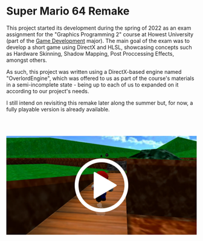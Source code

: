 # Super Mario 64 Remake

This project started its development during the spring of 2022 as an exam assignment for the "Graphics Programming 2" course at Howest University (part of the [Game Development](http://www.digitalartsandentertainment.be/page/31/Game+Development) major). The main goal of the exam was to develop a short game using DirectX and HLSL, showcasing concepts such as Hardware Skinning, Shadow Mapping, Post Proccessing Effects, amongst others.

As such, this project was written using a DirectX-based engine named "OverlordEngine", which was offered to us as part of the course's materials in a semi-incomplete state - being up to each of us to expanded on it according to our project's needs.

I still intend on revisiting this remake later along the summer but, for now, a fully playable version is already available.

<br />
<br />

[![Trailer](https://github.com/MiguelCPereira/SuperMario64Remake/blob/main/Screenshots/Trailer%20Thumbnail.png)](http://www.youtube.com/watch?v=xonvrfbR3hA "Super Mario 64 Remake - Trailer")




